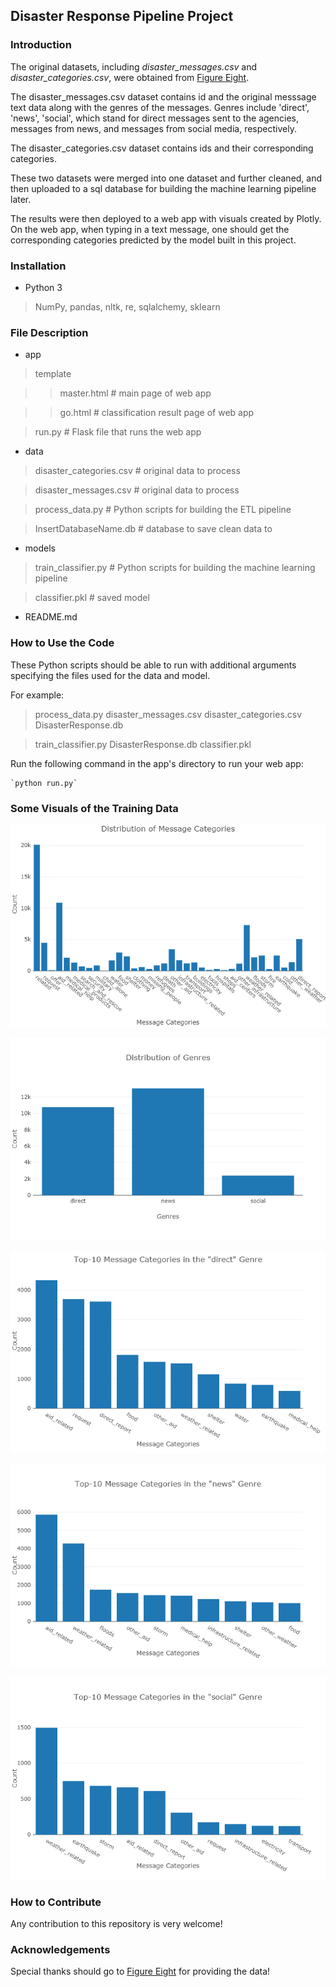 ## Disaster Response Pipeline Project

### Introduction 

The original datasets, including *disaster_messages.csv* and *disaster_categories.csv*, were obtained from [Figure Eight](https://www.figure-eight.com/).

The disaster_messages.csv dataset contains id and the original messsage text data along with the genres of the messages. Genres include 'direct', 'news', 'social', which stand for direct messages sent to the agencies, messages from news, and messages from social media, respectively.

The disaster_categories.csv dataset contains ids and their corresponding categories.

These two datasets were merged into one dataset and further cleaned, and then uploaded to a sql database for building the machine learning pipeline later. 

The results were then deployed to a web app with visuals created by Plotly. On the web app, when typing in a text message, one should get the corresponding categories predicted by the model built in this project.

### Installation

- Python 3

 > NumPy, pandas, nltk, re, sqlalchemy, sklearn

### File Description

- app

>  template

>>  master.html  # main page of web app

>>  go.html  # classification result page of web app

>  run.py  # Flask file that runs the web app

- data

>  disaster_categories.csv  # original data to process 

>  disaster_messages.csv  # original data to process

>  process_data.py   # Python scripts for building the ETL pipeline

>  InsertDatabaseName.db   # database to save clean data to

- models

>  train_classifier.py  # Python scripts for building the machine learning pipeline

>  classifier.pkl  # saved model 

- README.md

### How to Use the Code

These Python scripts should be able to run with additional arguments specifying the files used for the data and model.

For example:

> process_data.py disaster_messages.csv disaster_categories.csv DisasterResponse.db

> train_classifier.py DisasterResponse.db classifier.pkl

Run the following command in the app's directory to run your web app: 

    `python run.py`

### Some Visuals of the Training Data

![Distribution of Message Categories](https://github.com/Kilie/disaster_response_pipelines/blob/master/visuals/Distribution%20of%20Message%20Categories.png?raw=true)

![Distribution of Genres](https://github.com/Kilie/disaster_response_pipelines/blob/master/visuals/Distribution%20of%20Genres.png?raw=true)

![Top-10 Message Categories in the "direct" Genre](https://github.com/Kilie/disaster_response_pipelines/blob/master/visuals/Top-10%20Message%20Categories%20in%20the%20_direct_%20Genre.png?raw=true)

![Top-10 Message Categories in the "news" Genre](https://github.com/Kilie/disaster_response_pipelines/blob/master/visuals/Top-10%20Message%20Categories%20in%20the%20_news_%20Genre.png?raw=true)

![Top-10 Message Categories in the "social" Genre](https://github.com/Kilie/disaster_response_pipelines/blob/master/visuals/Top-10%20Message%20Categories%20in%20the%20_social_%20Genre.png?raw=true)

### How to Contribute

Any contribution to this repository is very welcome!

### Acknowledgements

Special thanks should go to [Figure Eight](https://www.figure-eight.com/) for providing the data!
